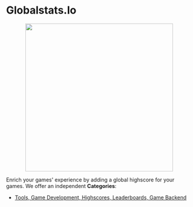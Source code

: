 # Globalstats.Io

<p align="center">
    <img width="400" src="https://raw.githubusercontent.com/awesome-apis/awesome-apis/apis/globalstats-io/logo_256x256.png" />
</p>


Enrich your games' experience by adding a global highscore for your games.  We offer an independent
**Categories**:

- [Tools, Game Development, Highscores, Leaderboards, Game Backend](https://github/awesome-apis/awesome-apis#tools-game-development-highscores-leaderboards-game-backend)



